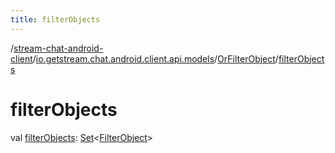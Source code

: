 ```yaml
---
title: filterObjects
---
```

/[stream-chat-android-client](../../index.md)/[io.getstream.chat.android.client.api.models](../index.md)/[OrFilterObject](index.md)/[filterObjects](filterObjects.md)  
  
  
  
# filterObjects  
val [filterObjects](filterObjects.md): [Set](https://kotlinlang.org/api/latest/jvm/stdlib/kotlin.collections/-set/index.html)&lt;[FilterObject](../FilterObject/index.md)&gt;
